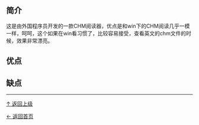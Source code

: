﻿
## 简介

这是由外国程序员开发的一款CHM阅读器，优点是和win下的CHM阅读几乎一模一样，呵呵，这个如果在win看习惯了，比较容易接受，查看英文的chm文件的时候，效果非常漂亮。

## 优点

## 缺点


----
[↑ 返回上级](https://github.com/asin929/linux-software/blob/master/Office-Application/Office-Application.md)

[← 返回首页](https://github.com/asin929/linux-software)
